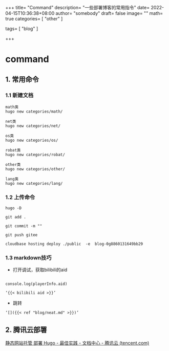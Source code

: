 +++
title= "Command"
description= "一些部署博客的常用指令"
date= 2022-04-15T10:36:38+08:00
author= "somebody"
draft= false
image= "" 
math= true
categories= [
    "other"
]

tags=  [
    "blog"
]

+++



# command

## 1. 常用命令

### 1.1 新建文档

~~~shell
math类
hugo new categories/math/

net类
hugo new categories/net/

os类
hugo new categories/os/

robat类
hugo new categories/robat/

other类
hugo new categories/other/

lang类
hugo new categories/lang/
~~~



### 1.2 上传命令

~~~
hugo -D

git add .

git commit -m ""

git push gitee

cloudbase hosting deploy ./public  -e  blog-0g8860131649bb29
~~~

### 1.3 markdown技巧

- 打开调试，获取bilibili的aid

~~~shell

console.log(playerInfo.aid)

‘{{< bilibili aid >}}’
~~~

- 跳转
~~~shell
‘[]({{< ref "blog/neat.md" >}})’
~~~



## 2. 腾讯云部署

[静态网站托管 部署 Hugo - 最佳实践 - 文档中心 - 腾讯云 (tencent.com)](https://cloud.tencent.com/document/product/1210/43389)